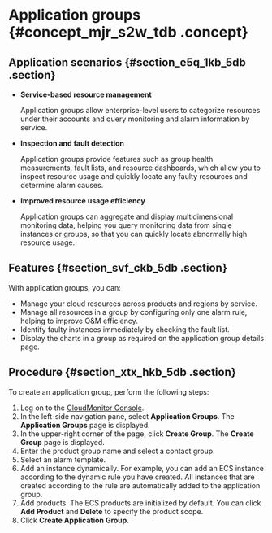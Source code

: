 # Application groups {#concept_mjr_s2w_tdb .concept}

## Application scenarios {#section_e5q_1kb_5db .section}

-   **Service-based resource management**

    Application groups allow enterprise-level users to categorize resources under their accounts and query monitoring and alarm information by service.

-   **Inspection and fault detection**

    Application groups provide features such as group health measurements, fault lists, and resource dashboards, which allow you to inspect resource usage and quickly locate any faulty resources and determine alarm causes.

-   **Improved resource usage efficiency**

    Application groups can aggregate and display multidimensional monitoring data, helping you query monitoring data from single instances or groups, so that you can quickly locate abnormally high resource usage.


## Features {#section_svf_ckb_5db .section}

With application groups, you can:

-   Manage your cloud resources across products and regions by service.
-   Manage all resources in a group by configuring only one alarm rule, helping to improve O&M efficiency.
-   Identify faulty instances immediately by checking the fault list.
-   Display the charts in a group as required on the application group details page.

## Procedure {#section_xtx_hkb_5db .section}

To create an application group, perform the following steps:

1.  Log on to the [CloudMonitor Console](https://partners-intl.console.aliyun.com/#/cms).
2.  In the left-side navigation pane, select **Application Groups**. The **Application Groups** page is displayed.
3.  In the upper-right corner of the page, click **Create Group**. The **Create Group** page is displayed.
4.  Enter the product group name and select a contact group.
5.  Select an alarm template.
6.  Add an instance dynamically. For example, you can add an ECS instance according to the dynamic rule you have created. All instances that are created according to the rule are automatically added to the application group.
7.  Add products. The ECS products are initialized by default. You can click **Add Product** and **Delete** to specify the product scope.
8.  Click **Create Application Group**.

